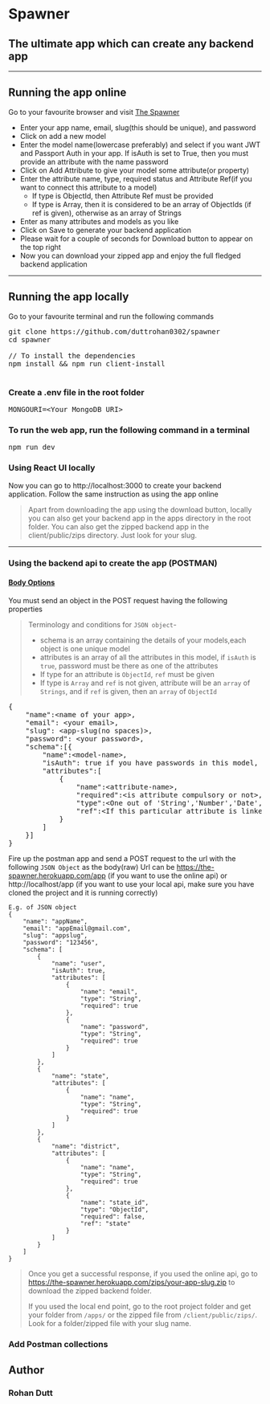 # Spawner
## The ultimate app which can create any backend app

---

## Running the app online
Go to your favourite browser and visit [The Spawner](https://the-spawner.herokuapp.com/)  
- Enter your app name, email, slug(this should be unique), and password
- Click on add a new model 
- Enter the model name(lowercase preferably) and select if you want JWT and Passport Auth in your app. If isAuth is set to True, then you must provide an attribute with the name password
- Click on Add Attribute to give your model some attribute(or property)
- Enter the attribute name, type, required status and Attribute Ref(if you want to connect this attribute to a model)
    - If type is ObjectId, then Attribute Ref must be provided
    - If type is Array, then it is considered to be an array of ObjectIds (if ref is given), otherwise as an array of Strings
- Enter as many attributes and models as you like
- Click on Save to generate your backend application
- Please wait for a couple of seconds for Download button to appear on the top right
- Now you can download your zipped app and enjoy the full fledged backend application

---

## Running the app locally
Go to your favourite terminal and run the following commands
<pre>
git clone https://github.com/duttrohan0302/spawner
cd spawner

// To install the dependencies
npm install && npm run client-install

</pre>

### Create a .env file in the root folder
<pre>
MONGOURI=&lt;Your MongoDB URI&gt;
</pre>

### To run the web app, run the following command in a terminal
<pre>
npm run dev
</pre>

### Using React UI locally
Now you can go to http://localhost:3000 to create your backend application. Follow the same instruction as using the app online
> Apart from downloading the app using the download button, locally you can also get your backend app in the apps directory in the root folder. You can also get the zipped backend app in the client/public/zips directory. Just look for your slug.

---


### Using the backend api to create the app (POSTMAN)

#### <u>Body Options</u>
You must send an object in the POST request having the following properties
> Terminology and conditions for `JSON object`-
> - schema is an array containing the details of your models,each object is one unique model
> - attributes is an array of all the attributes in this model, if `isAuth` is `true`, password must be there as one of the attributes 
> - If type for an attribute is `ObjectId`, `ref` must be given
> - If type is `Array` and `ref` is not given, attribute will be an `array` of `Strings`, and if `ref` is given, then an `array` of `ObjectId`

<pre>
{
    "name":&lt;name of your app&gt;,
    "email": &lt;your email&gt;,
    "slug": &lt;app-slug(no spaces)&gt;,
    "password": &lt;your password&gt;,
    "schema":[{
        "name":&lt;model-name&gt;,
        "isAuth": true if you have passwords in this model, provides JWT Auth and bycrptJS encryption),
        "attributes":[
            {
                "name":&lt;attribute-name&gt;,
                "required":&lt;is attribute compulsory or not&gt;,
                "type":&lt;One out of 'String','Number','Date','Buffer','Boolean','Mixed','ObjectId','Array'&gt;,
                "ref":&lt;If this particular attribute is linked to some model, give that model's name&gt;
            }
        ]
    }]
}
</pre>

Fire up the postman app and send a POST request to the url with the following `JSON Object` as the body(raw)
Url can be https://the-spawner.herokuapp.com/app (if you want to use the online api) or http://localhost/app (if you want to use your local api, make sure you have cloned the project and it is running correctly)

```
E.g. of JSON object
{
    "name": "appName",
    "email": "appEmail@gmail.com",
    "slug": "appslug",
    "password": "123456",
    "schema": [
        {
            "name": "user",
            "isAuth": true,
            "attributes": [
                {
                    "name": "email",
                    "type": "String",
                    "required": true
                },
                {
                    "name": "password",
                    "type": "String",
                    "required": true
                }
            ]
        },
        {
            "name": "state",
            "attributes": [
                {
                    "name": "name",
                    "type": "String",
                    "required": true
                }
            ]
        },
        {
            "name": "district",
            "attributes": [
                {
                    "name": "name",
                    "type": "String",
                    "required": true
                },
                {
                    "name": "state_id",
                    "type": "ObjectId",
                    "required": false,
                    "ref": "state"
                }
            ]
        }
    ]
}
```
> Once you get a successful response, if you used the online api, go to https://the-spawner.herokuapp.com/zips/your-app-slug.zip to download the zipped backend folder.
>
> If you used the local end point, go to the root project folder and get your folder from `/apps/` or the zipped file from `/client/public/zips/`. Look for a folder/zipped file with your slug name.

### Add Postman collections

## Author 
### Rohan Dutt